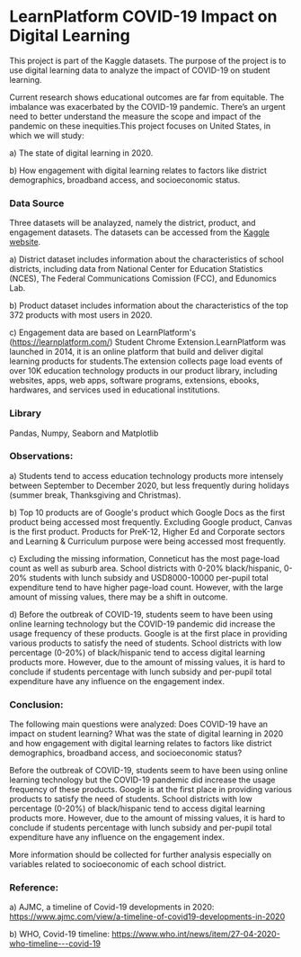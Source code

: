 # LearnPlatform COVID-19 Impact on Digital Learning
This project is part of the Kaggle datasets. The purpose of the project is to use digital learning data to analyze the impact of COVID-19 on student learning.

Current research shows educational outcomes are far from equitable. The imbalance was exacerbated by the COVID-19 pandemic. There’s an urgent need to better understand the measure the scope and impact of the pandemic on these inequities.This project focuses on United States, in which we will study:

a) The state of digital learning in 2020.

b) How engagement with digital learning relates to factors like district demographics, broadband access, and socioeconomic status.

### Data Source
Three datasets will be analayzed, namely the district, product, and engagement datasets. The datasets can be accessed from the [Kaggle website](https://www.kaggle.com/c/learnplatform-covid19-impact-on-digital-learning/data).

a) District dataset includes information about the characteristics of school districts, including data from National Center for Education Statistics (NCES), The Federal Communications Comission (FCC), and Edunomics Lab.

b) Product dataset includes information about the characteristics of the top 372 products with most users in 2020.

c) Engagement data are based on LearnPlatform's (https://learnplatform.com/) Student Chrome Extension.LearnPlatform was launched in 2014, it is an online platform that build and deliver digital learning products for students.The extension collects page load events of over 10K education technology products in our product library, including websites, apps, web apps, software programs, extensions, ebooks, hardwares, and services used in educational institutions.

### Library
Pandas, Numpy, Seaborn and Matplotlib 

### Observations:
a) Students tend to access education technology products more intensely between September to December 2020, but less frequently during holidays (summer break, Thanksgiving and Christmas).

b) Top 10 products are of Google's product which Google Docs as the first product being accessed most frequently. Excluding Google product, Canvas is the first product. Products for PreK-12, Higher Ed and Corporate sectors and Learning & Curriculum purpose were being accessed most frequently.

c) Excluding the missing information, Conneticut has the most page-load count as well as suburb area. School districts with 0-20% black/hispanic, 0-20% students with lunch subsidy and USD8000-10000 per-pupil total expenditure tend to have higher page-load count. However, with the large amount of missing values, there may be a shift in outcome.

d) Before the outbreak of COVID-19, students seem to have been using online learning technology but the COVID-19 pandemic did increase the usage frequency of these products. Google is at the first place in providing various products to satisfy the need of students. School districts with low percentage (0-20%) of black/hispanic tend to access digital learning products more. However, due to the amount of missing values, it is hard to conclude if students percentage with lunch subsidy and per-pupil total expenditure have any influence on the engagement index.

### Conclusion:

The following main questions were analyzed: Does COVID-19 have an impact on student learning? What was the state of digital learning in 2020 and how engagement with digital learning relates to factors like district demographics, broadband access, and socioeconomic status?

Before the outbreak of COVID-19, students seem to have been using online learning technology but the COVID-19 pandemic did increase the usage frequency of these products. Google is at the first place in providing various products to satisfy the need of students. School districts with low percentage (0-20%) of black/hispanic tend to access digital learning products more. However, due to the amount of missing values, it is hard to conclude if students percentage with lunch subsidy and per-pupil total expenditure have any influence on the engagement index.

More information should be collected for further analysis especially on variables related to socioeconomic of each school district.

### Reference:
a) AJMC, a timeline of Covid-19 developments in 2020: https://www.ajmc.com/view/a-timeline-of-covid19-developments-in-2020

b) WHO, Covid-19 timeline: https://www.who.int/news/item/27-04-2020-who-timeline---covid-19
